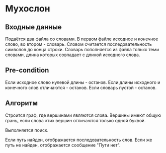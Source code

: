 Мухослон
========

Входные данные
--------------
Подаётся два файла со словами.
В первом файле исходное и конечное слово, во втором - словарь.
Словом считается последовательность символов до конца строки.
Словарь пополняется из файла только теми словами,
длина которых совпадает с длиной исходного слова.

Pre-condition
-------------
Если исходное слово нулевой длины - останов.
Если длины исходного и конечного слов отличаются - останов.
Если словарь пустой - останов.

Алгоритм
--------
Строится граф, где вершинами являются слова.
Вершины имеют общую грань, если слова этих вершин отличаются только одной буквой.

Выполняется поиск.

Если путь найден, отображается последовательность слов.
Если же путь не найден, отображается сообщение "Пути нет".

